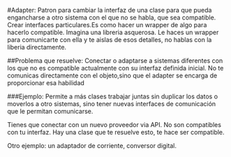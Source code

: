 #Adapter: Patron para cambiar la interfaz de una clase para que pueda engancharse a otro sistema con el que no se habla, que sea compatible. Crear interfaces particulares.Es como hacer un wrapper de algo para hacerlo compatible. Imagina una libreria asquerosa. Le haces un wrapper para comunicarte con ella y te aislas de esos detalles, no hablas con la liberia directamente. 

##Problema que resuelve: Conectar o adaptarse a sistemas diferentes con los que no es compatible actualmente con su interfaz definida inicial. No te comunicas directamente con el objeto,sino que el adapter se encarga de proporcionar esa habilidad

###Ejemplo: Permite a más clases trabajar juntas sin duplicar los datos o moverlos a otro sistemas, sino tener nuevas interfaces de comunicación que le permitan comunicarse.

Tienes que conectar con un nuevo proveedor via API. No son compatibles con tu interfaz. Hay una clase que te resuelve esto, te hace ser compatible.

Otro ejemplo: un adaptador de corriente, conversor digital. 